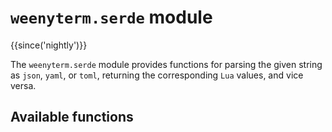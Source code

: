 # `weenyterm.serde` module

{{since('nightly')}}

The `weenyterm.serde` module provides functions for parsing the given string as 
`json`, `yaml`, or `toml`, returning the corresponding `Lua` values, and vice versa.

## Available functions
